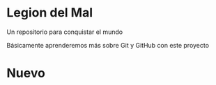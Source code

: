 # Legion del Mal
Un repositorio para conquistar el mundo

Básicamente aprenderemos más sobre Git y GitHub con este proyecto

# Nuevo
